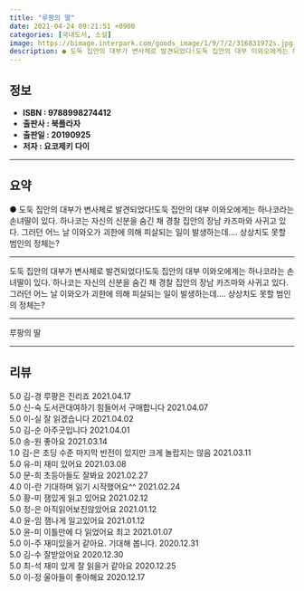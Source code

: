 ```yaml
---
title: "루팡의 딸"
date: 2021-04-24 09:21:51 +0900
categories: [국내도서, 소설]
image: https://bimage.interpark.com/goods_image/1/9/7/2/316831972s.jpg
description: ● 도둑 집안의 대부가 변사체로 발견되었다!도둑 집안의 대부 이와오에게는 하나코라는 손녀딸이 있다. 하나코는 자신의 신분을 숨긴 채 경찰 집안의 장남 카즈마와 사귀고 있다. 그러던 어느 날 이와오가 괴한에 의해 피살되는 일이 발생하는데…. 상상치도 못할 범인의 정체는?
---
```


## **정보**

- **ISBN : 9788998274412**
- **출판사 : 북플라자**
- **출판일 : 20190925**
- **저자 : 요코제키 다이**

------



## **요약**

●  도둑 집안의 대부가 변사체로 발견되었다!도둑 집안의 대부 이와오에게는 하나코라는 손녀딸이 있다. 하나코는 자신의 신분을 숨긴 채 경찰 집안의 장남 카즈마와 사귀고 있다. 그러던 어느 날 이와오가 괴한에 의해 피살되는 일이 발생하는데…. 상상치도 못할 범인의 정체는?

------

도둑 집안의 대부가 변사체로 발견되었다!도둑 집안의 대부 이와오에게는 하나코라는 손녀딸이 있다. 하나코는 자신의 신분을 숨긴 채 경찰 집안의 장남 카즈마와 사귀고 있다. 그러던 어느 날 이와오가 괴한에 의해 피살되는 일이 발생하는데…. 상상치도 못할 범인의 정체는?

------


루팡의 딸 

------


## **리뷰** 

5.0 김-경 루팡은 진리죠 2021.04.17 <br/>5.0 신-숙 도서관대여하기 힘들어서 구매합니다 2021.04.07 <br/>5.0 이-실 잘 읽겠습니다 2021.04.02 <br/>5.0 김-순 아주굿입니다 2021.04.01 <br/>5.0 송-원 좋아요 2021.03.14 <br/>1.0 김-은 초딩 수준 마지막 반전이 있지만 크게 놀랍지는 않음  2021.03.11 <br/>5.0 유-미 재미 있어요 2021.03.08 <br/>5.0 문-희 초등아들도 잘봐요 2021.02.27 <br/>4.0 이-란 기대하며 읽기 시작했어요^^ 2021.02.24 <br/>5.0 황-미 잼있게 읽고 있어요 2021.02.12 <br/>5.0 정-은 아직읽어보진않았어요 2021.01.12 <br/>4.0 윤-임 잼나게  일고있어요 2021.01.12 <br/>5.0 윤-미 이틀만에 다 읽었어요  최고 2021.01.07 <br/>5.0 이-주 재미있을거 같아요. 기대해 봅니다. 2020.12.31 <br/>5.0 김-수 잘받았어요  2020.12.30 <br/>5.0 최-석 재미 있게 잘 읽을거 같아요 2020.12.25 <br/>5.0 이-정 울아들이 좋아해요 2020.12.17 <br/>